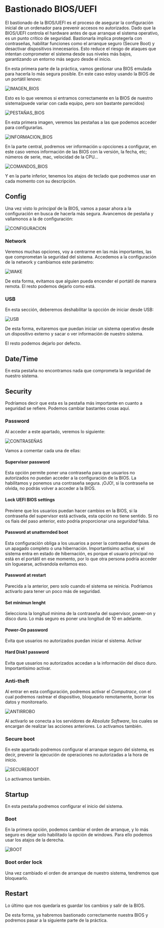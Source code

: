 # Bastionado BIOS/UEFI

El bastionado de la BIOS/UEFI es el proceso de asegurar la configuración inicial de un ordenador para prevenir accesos no autorizados. 
Dado que la BIOS/UEFI controla el hardware antes de que arranque el sistema operativo, es un punto crítico de seguridad. 
Bastionarla implica protegerla con contraseñas, habilitar funciones como el arranque seguro (Secure Boot) y desactivar dispositivos innecesarios. 
Esto reduce el riesgo de ataques que intentan comprometer el sistema desde sus niveles más bajos, garantizando un entorno más seguro desde el inicio.

En esta primera parte de la práctica, vamos gestionar una BIOS emulada para hacerla lo más segura posible. En este caso estoy usando la BIOS de un 
portátil lenovo:

![IMAGEN_BIOS](exp_bios.png)

Esto es lo que veremos si entramos correctamente en la BIOS de nuestro sistema(puede variar con cada equipo, pero son bastante parecidos)

![PESTAÑAS_BIOS](herramientas.png)

En esta primera imagen, veremos las pestañas a las que podemos acceder para configurarlas.

![INFORMACION_BIOS](informacion.png)

En la parte central, podremos ver información u opcciones a configurar, en este caso vemos información de las BIOS con la versión, la fecha, etc; números de serie, mac, velocidad de la CPU...

![COMANDOS_BIOS](comandos.png)

Y en la parte inferior, tenemos los atajos de teclado que podremos usar en cada momento con su descripción.

## Config

Una vez visto lo *principal* de la BIOS, vamos a pasar ahora a la configuración en busca de hacerla más segura.
Avancemos de pestaña y vallamonos a la de configuración:

![CONFIGURACION](configuracion.png)

### Network

Veremos muchas opciones, voy a centrarme en las más importantes, las que comprometan la seguridad del sistema.
Accedemos a la configuración de la network y cambiamos este parámetro:

![WAKE](wake.png)

De esta forma, evitamos que alguien pueda encender el portátil de manera remota.
El resto podemos dejarlo como está.

### USB

En esta sección, deberemos deshabilitar la opcción de iniciar desde USB:

![USB](usb.png)

De esta forma, evitaremos que puedan iniciar un sistema operativo desde un dispositivo externo y sacar o ver información de nuestro sistema.

El resto podemos dejarlo por defecto.

## Date/Time

En esta pestaña no encontramos nada que comprometa la seguridad de nuestro sistema.

## Security

Podríamos decir que esta es la pestaña más importante en cuanto a seguridad se refiere. Podemos cambiar bastantes cosas aquí.

### Password

Al acceder a este apartado, veremos lo siguiente:

![CONTRASEÑAS](contraseñas.png)

Vamos a comentar cada una de ellas:

#### Supervisor password
Esta opción permite poner una contraseña para que usuarios no autorizados no puedan acceder a la configuración de la BIOS.
La habilitamos y ponemos una contraseña segura. ¡OJO!, si la contraseña se olvida, no podrás volver a acceder a la BIOS.

#### Lock UEFI BIOS settings
Previene que los usuarios puedan hacer cambios en la BIOS, si la contraseña del supervisor está activada, esta opción no tiene sentido.
Si no os fiais del paso anterior, esto podría proporcionar una *seguridad* falsa.

#### Password at unatternded boot
Esta configuración obliga a los usuarios a poner la contraseña despues de un apagado completo o una hibernación.
Importantisimo activar, si el sistema entra en estado de hibernación, es porque el usuario principal no está en el
portátil en ese momento, por lo que otra persona podría acceder sin loguearse, activandola evitamos eso.

#### Password at restart
Parecida a la anterior, pero solo cuando el sistema se reinicia.
Podríamos activarlo para tener un poco más de seguridad.

#### Set minimun lenght
Selecciona la longitud minima de la contraseña del supervisor, power-on y disco duro.
Lo más seguro es poner una longitud de 10 en adelante.

#### Power-On password
Evita que usuarios no autorizados puedan iniciar el sistema.
Activar

#### Hard Disk1 password
Evita que usuarios no autorizados accedan a la información del disco duro.
Importantisimo activar.

### Anti-theft
Al entrar en esta configuración, podremos activar el *Computrace*, con el cual podremos rastrear el dispositivo, 
bloquearlo remotamente, borrar los datos y monitorearlo.

![ANTIRROBO](antirrobo.png)

Al activarlo se conecta a los servidores de *Absolute Software*, los cuales se encargan de realizar las acciones anteriores.
Lo activamos también.

### Secure boot
En este apartado podremos configurar el arranque seguro del sistema, es decir, prevenir la ejecución de operaciones no autorizadas a la hora de inicio.

![SECUREBOOT](secureboot.png)

Lo activamos también.

## Startup

En esta pestaña podremos configurar el inicio del sistema. 

### Boot
En la primera opción, podemos cambiar el orden de arranque, y lo más seguro es dejar solo habilitado la opción de windows. Para ello podemos usar los atajos de la derecha.

![BOOT](boot.png)

### Boot order lock
Una vez cambiado el orden de arranque de nuestro sistema, tendremos que bloquearlo.

## Restart
Lo último que nos quedaría es guardar los cambios y salir de la BIOS.

De esta forma, ya habremos bastionado correctamente nuestra BIOS y podremos pasar a la siguiente parte de la práctica.
